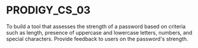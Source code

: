 # PRODIGY_CS_03

To build a tool that assesses the strength of a password based on criteria such as length, presence of uppercase and lowercase letters, numbers, and special characters. Provide feedback to users on the password's strength.
